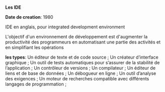 **Les IDE**

**Date de creation**: 1980

IDE en anglais, pour integrated development environment

L'objectif d'un environnement de développement est 
d'augmenter la productivité des programmeurs en 
automatisant une partie des activités et en 
simplifiant les opérations

**les types**: 
    Un éditeur de texte et de code source ;
    Un créateur d’interface graphique ;
    Un outil de tests automatiques pour s’assurer 
    de la stabilité de l’application ;
    Un contrôleur de versions ;
    Un compilateur ;
    Un éditeur de liens et de base de données ;
    Un débogueur en ligne ;
    Un outil d’analyse des exigences ;
    Un moteur de recherches compatible avec différents langages de programmation ;
